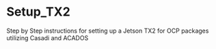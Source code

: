 # Setup_TX2
Step by Step instructions for setting up a Jetson TX2 for OCP packages utilizing Casadi and ACADOS
